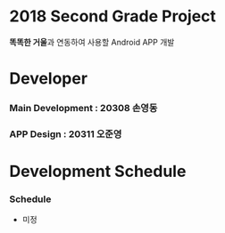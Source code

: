 # 2018 Second Grade Project

**똑똑한 거울**과 연동하여 사용할 Android APP 개발

# Developer

### Main Development : 20308 손영동
### APP Design : 20311 오준영

# Development Schedule

### Schedule
- 미정

